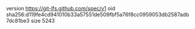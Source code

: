 version https://git-lfs.github.com/spec/v1
oid sha256:d119fe4cd941010b33a57551de509fbf5a76f8cc0959053db2587adb7dc81be3
size 5243
